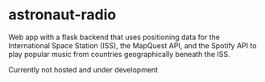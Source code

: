 # astronaut-radio

Web app with a flask backend that uses positioning data for the International Space Station (ISS), the MapQuest API, and the Spotify API to play popular music from countries geographically beneath the ISS.

Currently not hosted and under development
